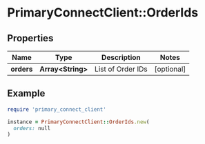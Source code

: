 # PrimaryConnectClient::OrderIds

## Properties

| Name | Type | Description | Notes |
| ---- | ---- | ----------- | ----- |
| **orders** | **Array&lt;String&gt;** | List of Order IDs | [optional] |

## Example

```ruby
require 'primary_connect_client'

instance = PrimaryConnectClient::OrderIds.new(
  orders: null
)
```

